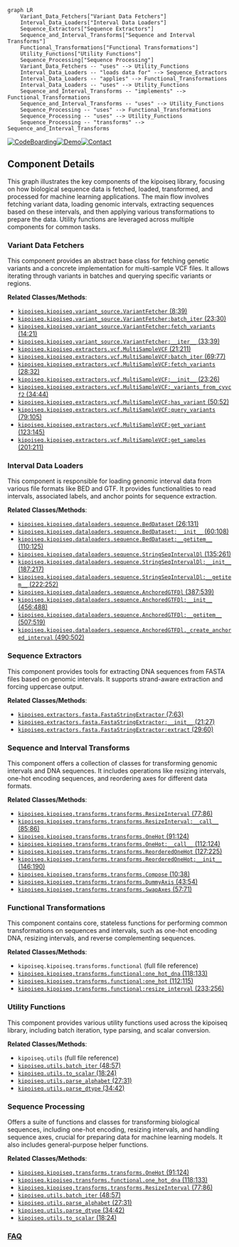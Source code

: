 ```mermaid
graph LR
    Variant_Data_Fetchers["Variant Data Fetchers"]
    Interval_Data_Loaders["Interval Data Loaders"]
    Sequence_Extractors["Sequence Extractors"]
    Sequence_and_Interval_Transforms["Sequence and Interval Transforms"]
    Functional_Transformations["Functional Transformations"]
    Utility_Functions["Utility Functions"]
    Sequence_Processing["Sequence Processing"]
    Variant_Data_Fetchers -- "uses" --> Utility_Functions
    Interval_Data_Loaders -- "loads data for" --> Sequence_Extractors
    Interval_Data_Loaders -- "applies" --> Functional_Transformations
    Interval_Data_Loaders -- "uses" --> Utility_Functions
    Sequence_and_Interval_Transforms -- "implements" --> Functional_Transformations
    Sequence_and_Interval_Transforms -- "uses" --> Utility_Functions
    Sequence_Processing -- "uses" --> Functional_Transformations
    Sequence_Processing -- "uses" --> Utility_Functions
    Sequence_Processing -- "transforms" --> Sequence_and_Interval_Transforms
```
[![CodeBoarding](https://img.shields.io/badge/Generated%20by-CodeBoarding-9cf?style=flat-square)](https://github.com/CodeBoarding/GeneratedOnBoardings)[![Demo](https://img.shields.io/badge/Try%20our-Demo-blue?style=flat-square)](https://www.codeboarding.org/demo)[![Contact](https://img.shields.io/badge/Contact%20us%20-%20contact@codeboarding.org-lightgrey?style=flat-square)](mailto:contact@codeboarding.org)

## Component Details

This graph illustrates the key components of the kipoiseq library, focusing on how biological sequence data is fetched, loaded, transformed, and processed for machine learning applications. The main flow involves fetching variant data, loading genomic intervals, extracting sequences based on these intervals, and then applying various transformations to prepare the data. Utility functions are leveraged across multiple components for common tasks.

### Variant Data Fetchers
This component provides an abstract base class for fetching genetic variants and a concrete implementation for multi-sample VCF files. It allows iterating through variants in batches and querying specific variants or regions.


**Related Classes/Methods**:

- <a href="https://github.com/kipoi/kipoiseq/blob/master/kipoiseq/variant_source.py#L8-L39" target="_blank" rel="noopener noreferrer">`kipoiseq.kipoiseq.variant_source.VariantFetcher` (8:39)</a>
- <a href="https://github.com/kipoi/kipoiseq/blob/master/kipoiseq/variant_source.py#L23-L30" target="_blank" rel="noopener noreferrer">`kipoiseq.kipoiseq.variant_source.VariantFetcher:batch_iter` (23:30)</a>
- <a href="https://github.com/kipoi/kipoiseq/blob/master/kipoiseq/variant_source.py#L14-L21" target="_blank" rel="noopener noreferrer">`kipoiseq.kipoiseq.variant_source.VariantFetcher:fetch_variants` (14:21)</a>
- <a href="https://github.com/kipoi/kipoiseq/blob/master/kipoiseq/variant_source.py#L33-L39" target="_blank" rel="noopener noreferrer">`kipoiseq.kipoiseq.variant_source.VariantFetcher:__iter__` (33:39)</a>
- <a href="https://github.com/kipoi/kipoiseq/blob/master/kipoiseq/extractors/vcf.py#L21-L211" target="_blank" rel="noopener noreferrer">`kipoiseq.kipoiseq.extractors.vcf.MultiSampleVCF` (21:211)</a>
- <a href="https://github.com/kipoi/kipoiseq/blob/master/kipoiseq/extractors/vcf.py#L69-L77" target="_blank" rel="noopener noreferrer">`kipoiseq.kipoiseq.extractors.vcf.MultiSampleVCF:batch_iter` (69:77)</a>
- <a href="https://github.com/kipoi/kipoiseq/blob/master/kipoiseq/extractors/vcf.py#L28-L32" target="_blank" rel="noopener noreferrer">`kipoiseq.kipoiseq.extractors.vcf.MultiSampleVCF:fetch_variants` (28:32)</a>
- <a href="https://github.com/kipoi/kipoiseq/blob/master/kipoiseq/extractors/vcf.py#L23-L26" target="_blank" rel="noopener noreferrer">`kipoiseq.kipoiseq.extractors.vcf.MultiSampleVCF:__init__` (23:26)</a>
- <a href="https://github.com/kipoi/kipoiseq/blob/master/kipoiseq/extractors/vcf.py#L34-L44" target="_blank" rel="noopener noreferrer">`kipoiseq.kipoiseq.extractors.vcf.MultiSampleVCF:_variants_from_cyvcf2` (34:44)</a>
- <a href="https://github.com/kipoi/kipoiseq/blob/master/kipoiseq/extractors/vcf.py#L50-L52" target="_blank" rel="noopener noreferrer">`kipoiseq.kipoiseq.extractors.vcf.MultiSampleVCF:has_variant` (50:52)</a>
- <a href="https://github.com/kipoi/kipoiseq/blob/master/kipoiseq/extractors/vcf.py#L79-L105" target="_blank" rel="noopener noreferrer">`kipoiseq.kipoiseq.extractors.vcf.MultiSampleVCF:query_variants` (79:105)</a>
- <a href="https://github.com/kipoi/kipoiseq/blob/master/kipoiseq/extractors/vcf.py#L123-L145" target="_blank" rel="noopener noreferrer">`kipoiseq.kipoiseq.extractors.vcf.MultiSampleVCF:get_variant` (123:145)</a>
- <a href="https://github.com/kipoi/kipoiseq/blob/master/kipoiseq/extractors/vcf.py#L201-L211" target="_blank" rel="noopener noreferrer">`kipoiseq.kipoiseq.extractors.vcf.MultiSampleVCF:get_samples` (201:211)</a>


### Interval Data Loaders
This component is responsible for loading genomic interval data from various file formats like BED and GTF. It provides functionalities to read intervals, associated labels, and anchor points for sequence extraction.


**Related Classes/Methods**:

- <a href="https://github.com/kipoi/kipoiseq/blob/master/kipoiseq/dataloaders/sequence.py#L26-L131" target="_blank" rel="noopener noreferrer">`kipoiseq.kipoiseq.dataloaders.sequence.BedDataset` (26:131)</a>
- <a href="https://github.com/kipoi/kipoiseq/blob/master/kipoiseq/dataloaders/sequence.py#L60-L108" target="_blank" rel="noopener noreferrer">`kipoiseq.kipoiseq.dataloaders.sequence.BedDataset:__init__` (60:108)</a>
- <a href="https://github.com/kipoi/kipoiseq/blob/master/kipoiseq/dataloaders/sequence.py#L110-L125" target="_blank" rel="noopener noreferrer">`kipoiseq.kipoiseq.dataloaders.sequence.BedDataset:__getitem__` (110:125)</a>
- <a href="https://github.com/kipoi/kipoiseq/blob/master/kipoiseq/dataloaders/sequence.py#L135-L261" target="_blank" rel="noopener noreferrer">`kipoiseq.kipoiseq.dataloaders.sequence.StringSeqIntervalDl` (135:261)</a>
- <a href="https://github.com/kipoi/kipoiseq/blob/master/kipoiseq/dataloaders/sequence.py#L187-L217" target="_blank" rel="noopener noreferrer">`kipoiseq.kipoiseq.dataloaders.sequence.StringSeqIntervalDl:__init__` (187:217)</a>
- <a href="https://github.com/kipoi/kipoiseq/blob/master/kipoiseq/dataloaders/sequence.py#L222-L252" target="_blank" rel="noopener noreferrer">`kipoiseq.kipoiseq.dataloaders.sequence.StringSeqIntervalDl:__getitem__` (222:252)</a>
- <a href="https://github.com/kipoi/kipoiseq/blob/master/kipoiseq/dataloaders/sequence.py#L387-L539" target="_blank" rel="noopener noreferrer">`kipoiseq.kipoiseq.dataloaders.sequence.AnchoredGTFDl` (387:539)</a>
- <a href="https://github.com/kipoi/kipoiseq/blob/master/kipoiseq/dataloaders/sequence.py#L456-L488" target="_blank" rel="noopener noreferrer">`kipoiseq.kipoiseq.dataloaders.sequence.AnchoredGTFDl:__init__` (456:488)</a>
- <a href="https://github.com/kipoi/kipoiseq/blob/master/kipoiseq/dataloaders/sequence.py#L507-L519" target="_blank" rel="noopener noreferrer">`kipoiseq.kipoiseq.dataloaders.sequence.AnchoredGTFDl:__getitem__` (507:519)</a>
- <a href="https://github.com/kipoi/kipoiseq/blob/master/kipoiseq/dataloaders/sequence.py#L490-L502" target="_blank" rel="noopener noreferrer">`kipoiseq.kipoiseq.dataloaders.sequence.AnchoredGTFDl._create_anchored_interval` (490:502)</a>


### Sequence Extractors
This component provides tools for extracting DNA sequences from FASTA files based on genomic intervals. It supports strand-aware extraction and forcing uppercase output.


**Related Classes/Methods**:

- <a href="https://github.com/kipoi/kipoiseq/blob/master/kipoiseq/extractors/fasta.py#L7-L63" target="_blank" rel="noopener noreferrer">`kipoiseq.extractors.fasta.FastaStringExtractor` (7:63)</a>
- <a href="https://github.com/kipoi/kipoiseq/blob/master/kipoiseq/extractors/fasta.py#L21-L27" target="_blank" rel="noopener noreferrer">`kipoiseq.extractors.fasta.FastaStringExtractor:__init__` (21:27)</a>
- <a href="https://github.com/kipoi/kipoiseq/blob/master/kipoiseq/extractors/fasta.py#L29-L60" target="_blank" rel="noopener noreferrer">`kipoiseq.extractors.fasta.FastaStringExtractor:extract` (29:60)</a>


### Sequence and Interval Transforms
This component offers a collection of classes for transforming genomic intervals and DNA sequences. It includes operations like resizing intervals, one-hot encoding sequences, and reordering axes for different data formats.


**Related Classes/Methods**:

- <a href="https://github.com/kipoi/kipoiseq/blob/master/kipoiseq/transforms/transforms.py#L77-L86" target="_blank" rel="noopener noreferrer">`kipoiseq.kipoiseq.transforms.transforms.ResizeInterval` (77:86)</a>
- <a href="https://github.com/kipoi/kipoiseq/blob/master/kipoiseq/transforms/transforms.py#L85-L86" target="_blank" rel="noopener noreferrer">`kipoiseq.kipoiseq.transforms.transforms.ResizeInterval:__call__` (85:86)</a>
- <a href="https://github.com/kipoi/kipoiseq/blob/master/kipoiseq/transforms/transforms.py#L91-L124" target="_blank" rel="noopener noreferrer">`kipoiseq.kipoiseq.transforms.transforms.OneHot` (91:124)</a>
- <a href="https://github.com/kipoi/kipoiseq/blob/master/kipoiseq/transforms/transforms.py#L112-L124" target="_blank" rel="noopener noreferrer">`kipoiseq.kipoiseq.transforms.transforms.OneHot:__call__` (112:124)</a>
- <a href="https://github.com/kipoi/kipoiseq/blob/master/kipoiseq/transforms/transforms.py#L127-L225" target="_blank" rel="noopener noreferrer">`kipoiseq.kipoiseq.transforms.transforms.ReorderedOneHot` (127:225)</a>
- <a href="https://github.com/kipoi/kipoiseq/blob/master/kipoiseq/transforms/transforms.py#L146-L190" target="_blank" rel="noopener noreferrer">`kipoiseq.kipoiseq.transforms.transforms.ReorderedOneHot:__init__` (146:190)</a>
- <a href="https://github.com/kipoi/kipoiseq/blob/master/kipoiseq/transforms/transforms.py#L10-L38" target="_blank" rel="noopener noreferrer">`kipoiseq.kipoiseq.transforms.transforms.Compose` (10:38)</a>
- <a href="https://github.com/kipoi/kipoiseq/blob/master/kipoiseq/transforms/transforms.py#L43-L54" target="_blank" rel="noopener noreferrer">`kipoiseq.kipoiseq.transforms.transforms.DummyAxis` (43:54)</a>
- <a href="https://github.com/kipoi/kipoiseq/blob/master/kipoiseq/transforms/transforms.py#L57-L71" target="_blank" rel="noopener noreferrer">`kipoiseq.kipoiseq.transforms.transforms.SwapAxes` (57:71)</a>


### Functional Transformations
This component contains core, stateless functions for performing common transformations on sequences and intervals, such as one-hot encoding DNA, resizing intervals, and reverse complementing sequences.


**Related Classes/Methods**:

- `kipoiseq.kipoiseq.transforms.functional` (full file reference)
- <a href="https://github.com/kipoi/kipoiseq/blob/master/kipoiseq/transforms/functional.py#L118-L133" target="_blank" rel="noopener noreferrer">`kipoiseq.kipoiseq.transforms.functional:one_hot_dna` (118:133)</a>
- <a href="https://github.com/kipoi/kipoiseq/blob/master/kipoiseq/transforms/functional.py#L112-L115" target="_blank" rel="noopener noreferrer">`kipoiseq.kipoiseq.transforms.functional:one_hot` (112:115)</a>
- <a href="https://github.com/kipoi/kipoiseq/blob/master/kipoiseq/transforms/functional.py#L233-L256" target="_blank" rel="noopener noreferrer">`kipoiseq.kipoiseq.transforms.functional:resize_interval` (233:256)</a>


### Utility Functions
This component provides various utility functions used across the kipoiseq library, including batch iteration, type parsing, and scalar conversion.


**Related Classes/Methods**:

- `kipoiseq.utils` (full file reference)
- <a href="https://github.com/kipoi/kipoiseq/blob/master/kipoiseq/utils.py#L48-L57" target="_blank" rel="noopener noreferrer">`kipoiseq.utils.batch_iter` (48:57)</a>
- <a href="https://github.com/kipoi/kipoiseq/blob/master/kipoiseq/utils.py#L18-L24" target="_blank" rel="noopener noreferrer">`kipoiseq.utils.to_scalar` (18:24)</a>
- <a href="https://github.com/kipoi/kipoiseq/blob/master/kipoiseq/utils.py#L27-L31" target="_blank" rel="noopener noreferrer">`kipoiseq.utils.parse_alphabet` (27:31)</a>
- <a href="https://github.com/kipoi/kipoiseq/blob/master/kipoiseq/utils.py#L34-L42" target="_blank" rel="noopener noreferrer">`kipoiseq.utils.parse_dtype` (34:42)</a>


### Sequence Processing
Offers a suite of functions and classes for transforming biological sequences, including one-hot encoding, resizing intervals, and handling sequence axes, crucial for preparing data for machine learning models. It also includes general-purpose helper functions.


**Related Classes/Methods**:

- <a href="https://github.com/kipoi/kipoiseq/blob/master/kipoiseq/transforms/transforms.py#L91-L124" target="_blank" rel="noopener noreferrer">`kipoiseq.kipoiseq.transforms.transforms.OneHot` (91:124)</a>
- <a href="https://github.com/kipoi/kipoiseq/blob/master/kipoiseq/transforms/functional.py#L118-L133" target="_blank" rel="noopener noreferrer">`kipoiseq.kipoiseq.transforms.functional.one_hot_dna` (118:133)</a>
- <a href="https://github.com/kipoi/kipoiseq/blob/master/kipoiseq/transforms/transforms.py#L77-L86" target="_blank" rel="noopener noreferrer">`kipoiseq.kipoiseq.transforms.transforms.ResizeInterval` (77:86)</a>
- <a href="https://github.com/kipoi/kipoiseq/blob/master/kipoiseq/utils.py#L48-L57" target="_blank" rel="noopener noreferrer">`kipoiseq.utils.batch_iter` (48:57)</a>
- <a href="https://github.com/kipoi/kipoiseq/blob/master/kipoiseq/utils.py#L27-L31" target="_blank" rel="noopener noreferrer">`kipoiseq.utils.parse_alphabet` (27:31)</a>
- <a href="https://github.com/kipoi/kipoiseq/blob/master/kipoiseq/utils.py#L34-L42" target="_blank" rel="noopener noreferrer">`kipoiseq.utils.parse_dtype` (34:42)</a>
- <a href="https://github.com/kipoi/kipoiseq/blob/master/kipoiseq/utils.py#L18-L24" target="_blank" rel="noopener noreferrer">`kipoiseq.utils.to_scalar` (18:24)</a>




### [FAQ](https://github.com/CodeBoarding/GeneratedOnBoardings/tree/main?tab=readme-ov-file#faq)
